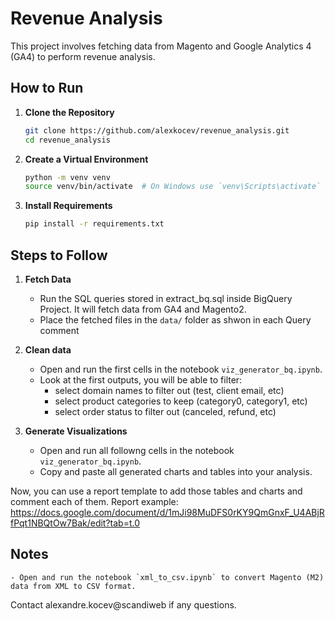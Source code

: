 
# Revenue Analysis

This project involves fetching data from Magento and Google Analytics 4 (GA4) to perform revenue analysis.


## How to Run

1. **Clone the Repository**
    ```sh
    git clone https://github.com/alexkocev/revenue_analysis.git
    cd revenue_analysis
    ```

2. **Create a Virtual Environment**
    ```sh
    python -m venv venv
    source venv/bin/activate  # On Windows use `venv\Scripts\activate`
    ```

3. **Install Requirements**
    ```sh
    pip install -r requirements.txt
    ```


## Steps to Follow

1. **Fetch Data**
    - Run the SQL queries stored in extract_bq.sql inside BigQuery Project. It will fetch data from GA4 and Magento2.
    - Place the fetched files in the `data/` folder as shwon in each Query comment

2. **Clean data**
    - Open and run the first cells in the notebook `viz_generator_bq.ipynb`.
    - Look at the first outputs, you will be able to filter:
        - select domain names to filter out (test, client email, etc)
        - select product categories to keep (category0, category1, etc)
        - select order status to filter out (canceled, refund, etc)

3. **Generate Visualizations**
    - Open and run all followng cells in the notebook `viz_generator_bq.ipynb`.
    - Copy and paste all generated charts and tables into your analysis.


Now, you can use a report template to add those tables and charts and comment each of them.
Report example: https://docs.google.com/document/d/1mJi98MuDFS0rKY9QmGnxF_U4ABjRfPqt1NBQtOw7Bak/edit?tab=t.0




## Notes
    - Open and run the notebook `xml_to_csv.ipynb` to convert Magento (M2) data from XML to CSV format.


Contact alexandre.kocev@scandiweb if any questions.